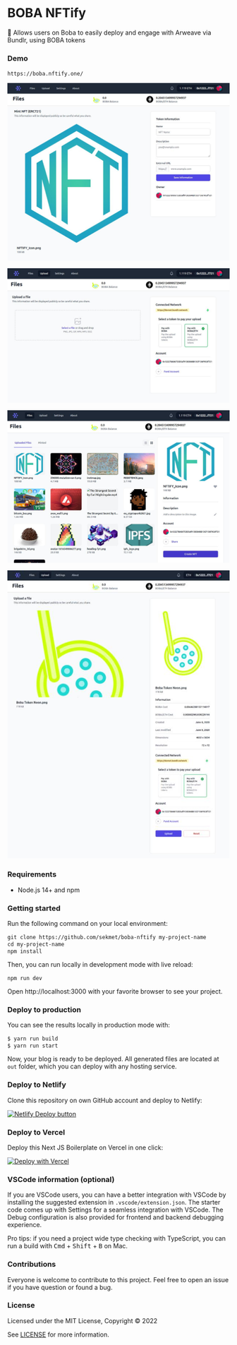 # BOBA NFTify

🚀 Allows users on Boba to easily deploy and engage with Arweave via Bundlr, using BOBA tokens

### Demo
```
https://boba.nftify.one/
```

<p align="center">
  <img src="docs/bobanftify1.jpg?raw=true" alt="BOBA NFTify banner"></a>
</p>

<p align="center">
  <img src="docs/bobanftify2.jpg?raw=true" alt="BOBA NFTify banner"></a>
</p>

<p align="center">
  <img src="docs/bobanftify3.jpg?raw=true" alt="BOBA NFTify banner"></a>
</p>

<p align="center">
  <img src="docs/bobanftify4.jpg?raw=true" alt="BOBA NFTify banner"></a>
</p>

### Requirements

- Node.js 14+ and npm

### Getting started

Run the following command on your local environment:

```
git clone https://github.com/sekmet/boba-nftify my-project-name
cd my-project-name
npm install
```

Then, you can run locally in development mode with live reload:

```
npm run dev
```

Open http://localhost:3000 with your favorite browser to see your project.


### Deploy to production

You can see the results locally in production mode with:

```
$ yarn run build
$ yarn run start
```

Now, your blog is ready to be deployed. All generated files are located at `out` folder, which you can deploy with any hosting service.

### Deploy to Netlify

Clone this repository on own GitHub account and deploy to Netlify:

[![Netlify Deploy button](https://www.netlify.com/img/deploy/button.svg)](https://app.netlify.com/start/deploy?repository=https://github.com/sekmet/boba-nftify)

### Deploy to Vercel

Deploy this Next JS Boilerplate on Vercel in one click:

[![Deploy with Vercel](https://vercel.com/button)](https://vercel.com/new/git/external?repository-url=https%3A%2F%2Fgithub.com%2Fsekmet%2Fboba-nftify)

### VSCode information (optional)

If you are VSCode users, you can have a better integration with VSCode by installing the suggested extension in `.vscode/extension.json`. The starter code comes up with Settings for a seamless integration with VSCode. The Debug configuration is also provided for frontend and backend debugging experience.

Pro tips: if you need a project wide type checking with TypeScript, you can run a build with <kbd>Cmd</kbd> + <kbd>Shift</kbd> + <kbd>B</kbd> on Mac.

### Contributions

Everyone is welcome to contribute to this project. Feel free to open an issue if you have question or found a bug.

### License

Licensed under the MIT License, Copyright © 2022

See [LICENSE](LICENSE) for more information.

